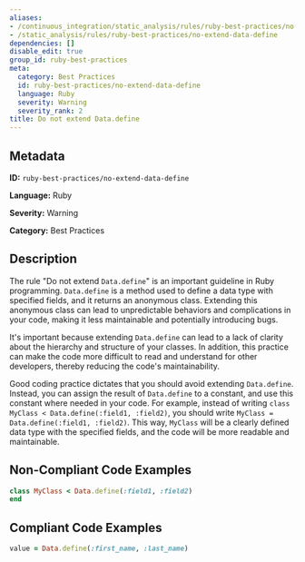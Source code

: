 ```yaml
---
aliases:
- /continuous_integration/static_analysis/rules/ruby-best-practices/no-extend-data-define
- /static_analysis/rules/ruby-best-practices/no-extend-data-define
dependencies: []
disable_edit: true
group_id: ruby-best-practices
meta:
  category: Best Practices
  id: ruby-best-practices/no-extend-data-define
  language: Ruby
  severity: Warning
  severity_rank: 2
title: Do not extend Data.define
---
```

<!--  SOURCED FROM https://github.com/DataDog/datadog-static-analyzer-rule-docs -->


## Metadata
**ID:** `ruby-best-practices/no-extend-data-define`

**Language:** Ruby

**Severity:** Warning

**Category:** Best Practices

## Description
The rule "Do not extend `Data.define`" is an important guideline in Ruby programming. `Data.define` is a method used to define a data type with specified fields, and it returns an anonymous class. Extending this anonymous class can lead to unpredictable behaviors and complications in your code, making it less maintainable and potentially introducing bugs.

It's important because extending `Data.define` can lead to a lack of clarity about the hierarchy and structure of your classes. In addition, this practice can make the code more difficult to read and understand for other developers, thereby reducing the code's maintainability.

Good coding practice dictates that you should avoid extending `Data.define`. Instead, you can assign the result of `Data.define` to a constant, and use this constant where needed in your code. For example, instead of writing `class MyClass < Data.define(:field1, :field2)`, you should write `MyClass = Data.define(:field1, :field2)`. This way, `MyClass` will be a clearly defined data type with the specified fields, and the code will be more readable and maintainable.

## Non-Compliant Code Examples
```ruby
class MyClass < Data.define(:field1, :field2)
end
```

## Compliant Code Examples
```ruby
value = Data.define(:first_name, :last_name)
```
